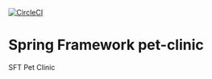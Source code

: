 [![CircleCI](https://circleci.com/gh/konstantinrov/pet-clinic.svg?style=svg)](https://circleci.com/gh/konstantinrov/pet-clinic)
# Spring Framework pet-clinic
SFT Pet Clinic
